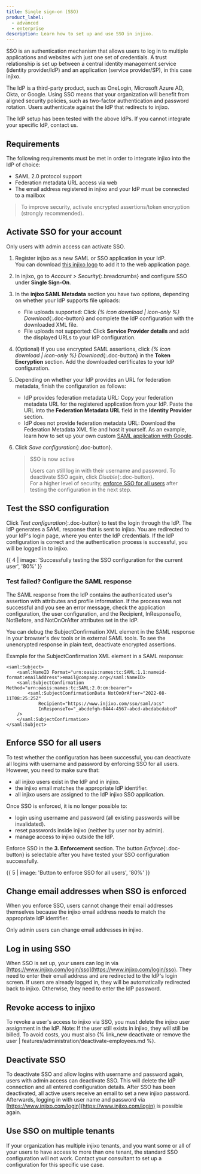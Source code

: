 ```yaml
---
title: Single sign-on (SSO)
product_label:
  - advanced
  - enterprise
description: Learn how to set up and use SSO in injixo.
---
```


SSO is an authentication mechanism that allows users to log in to multiple applications and websites with just one set of credentials. A trust relationship is set up between a central identity management service (identity provider/IdP) and an application (service provider/SP), in this case injixo.

The IdP is a third-party product, such as OneLogin, Microsoft Azure AD, Okta, or Google. Using SSO means that your organization will benefit from aligned security policies, such as two-factor authentication and password rotation. Users authenticate against the IdP that redirects to injixo.

The IdP setup has been tested with the above IdPs. If you cannot integrate your specific IdP, contact us.

## Requirements

The following requirements must be met in order to integrate injixo into the IdP of choice:

- SAML 2.0 protocol support
- Federation metadata URL access via web
- The email address registered in injixo and your IdP must be connected to a mailbox

> To improve security, activate encrypted assertions/token encryption (strongly recommended).

## Activate SSO for your account

Only users with admin access can activate SSO.

1. Register injixo as a new SAML or SSO application in your IdP.  
   You can download [this injixo logo](/assets/img/common/injixo-logo.png) to add it to the web application page.

2. In injixo, go to _Account > Security_{:.breadcrumbs} and configure SSO under **Single Sign-On**.

3. In the **injixo SAML Metadata** section you have two options, depending on whether your IdP supports file uploads:

   - File uploads supported: Click _{% icon download | icon-only %} Download_{:.doc-button} and complete the IdP configuration with the downloaded XML file.
   - File uploads not supported: Click **Service Provider details** and add the displayed URLs to your IdP configuration.

4. (Optional) If you use encrypted SAML assertions, click _{% icon download | icon-only %} Download_{:.doc-button} in the **Token Encryption** section. Add the downloaded certificates to your IdP configuration.
5. Depending on whether your IdP provides an URL for federation metadata, finish the configuration as follows:

   - IdP provides federation metadata URL: Copy your federation metadata URL for the registered application from your IdP. Paste the URL into the **Federation Metadata URL** field in the **Identity Provider** section.
   - IdP does not provide federation metadata URL: Download the Federation Metadata XML file and host it yourself. As an example, learn how to set up your own custom [SAML application with Google](https://support.google.com/a/answer/6087519?hl=en).

6. Click _Save configuration_{:.doc-button}.  
   > SSO is now active  
   >  
   > Users can still log in with their username and password. To deactivate SSO again, click _Disable_{:.doc-button}.  
   > For a higher level of security, [enforce SSO for all users](#enforce-sso-for-all-users) after testing the configuration in the next step. 
   
## Test the SSO configuration

Click _Test configuration_{:.doc-button} to test the login through the IdP. The IdP generates a SAML response that is sent to injixo. You are redirected to your IdP's login page, where you enter the IdP credentials. If the IdP configuration is correct and the authentication process is successful, you will be logged in to injixo.

{{ 4 | image: 'Successfully testing the SSO configuration for the current user', '80%' }}

### Test failed? Configure the SAML response
<!-- A valid SubjectConfirmation was not found on this Response in our internal server logs -->

The SAML response from the IdP contains the authenticated user's assertion with attributes and profile information. If the process was not successful and you see an error message, check the application configuration, the user configuration, and the Recipient, InResponseTo, NotBefore, and NotOnOrAfter attributes set in the IdP. 

You can debug the SubjectConfirmation XML element in the SAML response in your browser's dev tools or in external SAML tools. To see the unencrypted response in plain text, deactivate encrypted assertions.

Example for the SubjectConfirmation XML element in a SAML response:

```
<saml:Subject>
    <saml:NameID Format="urn:oasis:names:tc:SAML:1.1:nameid-format:emailAddress">email@company.org</saml:NameID>
    <saml:SubjectConfirmation Method="urn:oasis:names:tc:SAML:2.0:cm:bearer">
        <saml:SubjectConfirmationData NotOnOrAfter="2022-08-11T08:25:25Z"
            Recipient="https://www.injixo.com/sso/saml/acs"
            InResponseTo="_abcdefgh-0444-4567-abcd-abcdabcdabcd"
    />
    </saml:SubjectConfirmation>
</saml:Subject>
```

## Enforce SSO for all users

To test whether the configuration has been successful, you can deactivate all logins with username and password by enforcing SSO for all users. However, you need to make sure that:

- all injixo users exist in the IdP and in injixo.
- the injixo email matches the appropriate IdP identifier.
- all injixo users are assigned to the IdP injixo SSO application.

Once SSO is enforced, it is no longer possible to:

- login using username and password (all existing passwords will be invalidated).
- reset passwords inside injixo (neither by user nor by admin).
- manage access to injixo outside the IdP.

Enforce SSO in the **3. Enforcement** section. The button _Enforce_{:.doc-button} is selectable after you have tested your SSO configuration successfully.

{{ 5 | image: 'Button to enforce SSO for all users', '80%' }}

## Change email addresses when SSO is enforced

When you enforce SSO, users cannot change their email addresses themselves because the injixo email address needs to match the appropriate IdP identifier.

Only admin users can change email addresses in injixo.

## Log in using SSO

When SSO is set up, your users can log in via [https://www.injixo.com/login/sso](https://www.injixo.com/login/sso). They need to enter their email address and are redirected to the IdP's login screen. If users are already logged in, they will be automatically redirected back to injixo. Otherwise, they need to enter the IdP password.

## Revoke access to injixo

To revoke a user's access to injixo via SSO, you must delete the injixo user assignment in the IdP. Note: If the user still exists in injixo, they will still be billed. To avoid costs, you must also {% link_new deactivate or remove the user | features/administration/deactivate-employees.md %}.

## Deactivate SSO

To deactivate SSO and allow logins with username and password again, users with admin access can deactivate SSO. This will delete the IdP connection and all entered configuration details. After SSO has been deactivated, all active users receive an email to set a new injixo password. Afterwards, logging in with user name and password via [https://www.injixo.com/login](https://www.injixo.com/login) is possible again.

## Use SSO on multiple tenants

If your organization has multiple injixo tenants, and you want some or all of your users to have access to more than one tenant, the standard SSO configuration will not work. Contact your consultant to set up a configuration for this specific use case.

<!-- SSO for multiple tenants can be activated by the feature flag multi_tenant_sso, see also https://github.com/ivx/internal-support-documentation/tree/main/Cortex-->